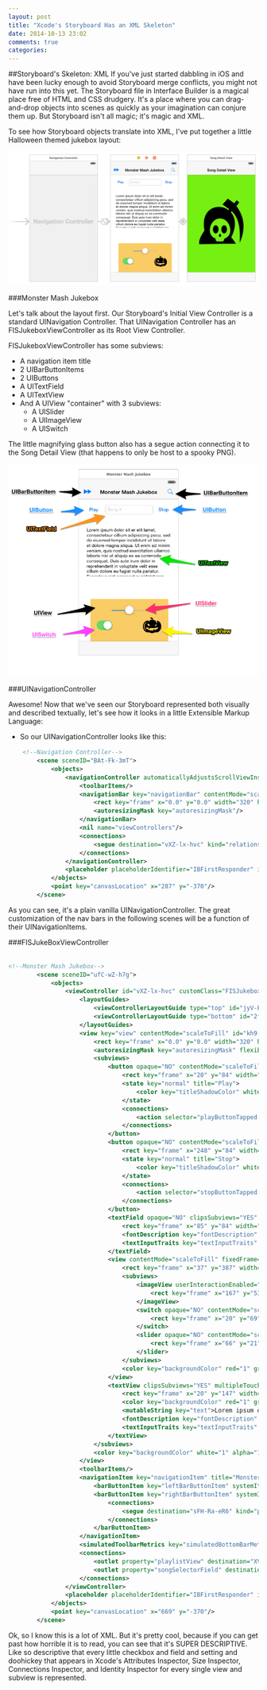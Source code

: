 ```yaml
---
layout: post
title: "Xcode's Storyboard Has an XML Skeleton"
date: 2014-10-13 23:02
comments: true
categories: 
---
```


##Storyboard's Skeleton: XML
If you've just started dabbling in iOS and have been lucky enough to avoid Storyboard merge conflicts, you might not have run into this yet. The Storyboard file in Interface Builder is a magical place free of HTML and CSS drudgery. It's a place where you can drag-and-drop objects into scenes as quickly as your imagination can conjure them up. But Storyboard isn't all magic; it's magic and XML.

To see how Storyboard objects translate into XML, I've put together a little Halloween themed jukebox layout:

!["monster_mash_full"](/images/monster_mash_full.png)

###Monster Mash Jukebox

Let's talk about the layout first. Our Storyboard's Initial View Controller is a standard UINavigation Controller. That UINavigation Controller has an FISJukeboxViewController as its Root View Controller. 

FISJukeboxViewController has some subviews:

* A navigation item title
* 2 UIBarButtonItems
* 2 UIButtons
* A UITextField
* A UITextView
* And A UIView "container" with 3 subviews:
	* A UISlider
	* A UIImageView
	* A UISwitch

The little magnifying glass button also has a segue action connecting it to the Song Detail View (that happens to only be host to a spooky PNG).

!["monster_mash_annotated"](/images/monster_mash_annotated.png)

###UINavigationController

Awesome! Now that we've seen our Storyboard represented both visually and described textually, let's see how it looks in a little Extensible Markup Language:

* So our UINavigationController looks like this:

```xml
    <!--Navigation Controller-->
        <scene sceneID="BAt-Fk-3mT">
            <objects>
                <navigationController automaticallyAdjustsScrollViewInsets="NO" id="qTf-YL-Hik" sceneMemberID="viewController">
                    <toolbarItems/>
                    <navigationBar key="navigationBar" contentMode="scaleToFill" id="ngq-Y5-BSZ">
                        <rect key="frame" x="0.0" y="0.0" width="320" height="44"/>
                        <autoresizingMask key="autoresizingMask"/>
                    </navigationBar>
                    <nil name="viewControllers"/>
                    <connections>
                        <segue destination="vXZ-lx-hvc" kind="relationship" relationship="rootViewController" id="mFC-jE-bus"/>
                    </connections>
                </navigationController>
                <placeholder placeholderIdentifier="IBFirstResponder" id="g6X-lG-9hB" userLabel="First Responder" sceneMemberID="firstResponder"/>
            </objects>
            <point key="canvasLocation" x="287" y="-370"/>
        </scene>
```

As you can see, it's a plain vanilla UINavigationController. The great customization of the nav bars in the following scenes will be a function of their UINavigationItems.

###FISJukeBoxViewController

```xml

<!--Monster Mash Jukebox-->
        <scene sceneID="ufC-wZ-h7g">
            <objects>
                <viewController id="vXZ-lx-hvc" customClass="FISJukeboxViewController" sceneMemberID="viewController">
                    <layoutGuides>
                        <viewControllerLayoutGuide type="top" id="jyV-Pf-zRb"/>
                        <viewControllerLayoutGuide type="bottom" id="2fi-mo-0CV"/>
                    </layoutGuides>
                    <view key="view" contentMode="scaleToFill" id="kh9-bI-dsS">
                        <rect key="frame" x="0.0" y="0.0" width="320" height="568"/>
                        <autoresizingMask key="autoresizingMask" flexibleMaxX="YES" flexibleMaxY="YES"/>
                        <subviews>
                            <button opaque="NO" contentMode="scaleToFill" fixedFrame="YES" contentHorizontalAlignment="center" contentVerticalAlignment="center" buttonType="roundedRect" lineBreakMode="middleTruncation" translatesAutoresizingMaskIntoConstraints="NO" id="mf4-v3-4l3">
                                <rect key="frame" x="20" y="84" width="57" height="30"/>
                                <state key="normal" title="Play">
                                    <color key="titleShadowColor" white="0.5" alpha="1" colorSpace="calibratedWhite"/>
                                </state>
                                <connections>
                                    <action selector="playButtonTapped:" destination="vXZ-lx-hvc" eventType="touchUpInside" id="Oj5-ck-UTU"/>
                                </connections>
                            </button>
                            <button opaque="NO" contentMode="scaleToFill" fixedFrame="YES" contentHorizontalAlignment="center" contentVerticalAlignment="center" buttonType="roundedRect" lineBreakMode="middleTruncation" translatesAutoresizingMaskIntoConstraints="NO" id="4iq-tG-pLm">
                                <rect key="frame" x="248" y="84" width="52" height="30"/>
                                <state key="normal" title="Stop">
                                    <color key="titleShadowColor" white="0.5" alpha="1" colorSpace="calibratedWhite"/>
                                </state>
                                <connections>
                                    <action selector="stopButtonTapped:" destination="vXZ-lx-hvc" eventType="touchUpInside" id="gKe-8S-iZF"/>
                                </connections>
                            </button>
                            <textField opaque="NO" clipsSubviews="YES" contentMode="scaleToFill" fixedFrame="YES" contentHorizontalAlignment="left" contentVerticalAlignment="center" borderStyle="roundedRect" placeholder="Song #" minimumFontSize="17" translatesAutoresizingMaskIntoConstraints="NO" id="5zs-Oa-X6P">
                                <rect key="frame" x="85" y="84" width="155" height="30"/>
                                <fontDescription key="fontDescription" type="system" pointSize="14"/>
                                <textInputTraits key="textInputTraits" keyboardType="numberPad"/>
                            </textField>
                            <view contentMode="scaleToFill" fixedFrame="YES" translatesAutoresizingMaskIntoConstraints="NO" id="88c-gR-8Xt">
                                <rect key="frame" x="37" y="387" width="251" height="137"/>
                                <subviews>
                                    <imageView userInteractionEnabled="NO" contentMode="scaleToFill" horizontalHuggingPriority="251" verticalHuggingPriority="251" fixedFrame="YES" image="halloween236.png" translatesAutoresizingMaskIntoConstraints="NO" id="Hah-IK-733">
                                        <rect key="frame" x="167" y="53" width="64" height="64"/>
                                    </imageView>
                                    <switch opaque="NO" contentMode="scaleToFill" horizontalHuggingPriority="750" verticalHuggingPriority="750" fixedFrame="YES" contentHorizontalAlignment="center" contentVerticalAlignment="center" on="YES" translatesAutoresizingMaskIntoConstraints="NO" id="Fxc-hA-oDz">
                                        <rect key="frame" x="20" y="69" width="51" height="31"/>
                                    </switch>
                                    <slider opaque="NO" contentMode="scaleToFill" fixedFrame="YES" contentHorizontalAlignment="center" contentVerticalAlignment="center" value="0.5" minValue="0.0" maxValue="1" translatesAutoresizingMaskIntoConstraints="NO" id="s6K-YA-5Nw">
                                        <rect key="frame" x="66" y="21" width="118" height="31"/>
                                    </slider>
                                </subviews>
                                <color key="backgroundColor" red="1" green="0.80000001190000003" blue="0.40000000600000002" alpha="1" colorSpace="calibratedRGB"/>
                            </view>
                            <textView clipsSubviews="YES" multipleTouchEnabled="YES" contentMode="scaleToFill" fixedFrame="YES" editable="NO" selectable="NO" translatesAutoresizingMaskIntoConstraints="NO" id="XV6-Sv-WQZ">
                                <rect key="frame" x="20" y="147" width="280" height="211"/>
                                <color key="backgroundColor" red="1" green="1" blue="1" alpha="1" colorSpace="calibratedRGB"/>
                                <mutableString key="text">Lorem ipsum dolor sit er elit lamet, consectetaur cillium adipisicing pecu, sed do eiusmod tempor incididunt ut labore et dolore magna aliqua. Ut enim ad minim veniam, quis nostrud exercitation ullamco laboris nisi ut aliquip ex ea commodo consequat. Duis aute irure dolor in reprehenderit in voluptate velit esse cillum dolore eu fugiat nulla pariatur. Excepteur sint occaecat cupidatat non proident, sunt in culpa qui officia deserunt mollit anim id est laborum. Nam liber te conscient to factor tum poen legum odioque civiuda.</mutableString>
                                <fontDescription key="fontDescription" type="system" pointSize="14"/>
                                <textInputTraits key="textInputTraits" autocapitalizationType="sentences"/>
                            </textView>
                        </subviews>
                        <color key="backgroundColor" white="1" alpha="1" colorSpace="custom" customColorSpace="calibratedWhite"/>
                    </view>
                    <toolbarItems/>
                    <navigationItem key="navigationItem" title="Monster Mash Jukebox" id="oeF-Q3-RQ7">
                        <barButtonItem key="leftBarButtonItem" systemItem="fastForward" id="mEm-xQ-80B"/>
                        <barButtonItem key="rightBarButtonItem" systemItem="search" id="Wnw-xL-1xa">
                            <connections>
                                <segue destination="sFH-Ra-eR6" kind="push" id="dPq-Kt-AS5"/>
                            </connections>
                        </barButtonItem>
                    </navigationItem>
                    <simulatedToolbarMetrics key="simulatedBottomBarMetrics"/>
                    <connections>
                        <outlet property="playlistView" destination="XV6-Sv-WQZ" id="XGy-na-K6i"/>
                        <outlet property="songSelectorField" destination="5zs-Oa-X6P" id="Dgx-lp-xjs"/>
                    </connections>
                </viewController>
                <placeholder placeholderIdentifier="IBFirstResponder" id="x5A-6p-PRh" sceneMemberID="firstResponder"/>
            </objects>
            <point key="canvasLocation" x="669" y="-370"/>
        </scene>

```

Ok, so I know this is a lot of XML. But it's pretty cool, because if you can get past how horrible it is to read, you can see that it's SUPER DESCRIPTIVE. Like so descriptive that every little checkbox and field and setting and doohickey that appears in Xcode's Attributes Inspector, Size Inspector, Connections Inspector, and Identity Inspector for every single view and subview is represented.
